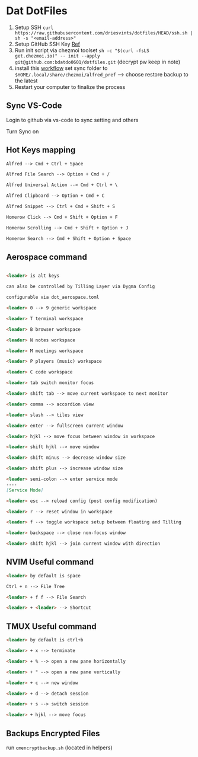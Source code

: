 # Dat DotFiles

1. Setup SSH `curl https://raw.githubusercontent.com/driesvints/dotfiles/HEAD/ssh.sh | sh -s "<email-address>"`
2. Setup GitHub SSH Key [Ref](https://docs.github.com/en/authentication/connecting-to-github-with-ssh/generating-a-new-ssh-key-and-adding-it-to-the-ssh-agent)
3. Run init script via chezmoi toolset `sh -c "$(curl -fsLS get.chezmoi.io)" -- init --apply git@github.com:bdatdo0601/dotfiles.git` (decrypt pw keep in note)
4. install this [workflow](https://alfred.app/workflows/alfredapp/backup-preferences/) set sync folder to `$HOME/.local/share/chezmoi/alfred_pref` --> choose restore backup to the latest
5. Restart your computer to finalize the process

## Sync VS-Code

Login to github via vs-code to sync setting and others

Turn Sync on

## Hot Keys mapping

```markdown
Alfred --> Cmd + Ctrl + Space

Alfred File Search --> Option + Cmd + /

Alfred Universal Action --> Cmd + Ctrl + \

Alfred Clipboard --> Option + Cmd + C

Alfred Snippet --> Ctrl + Cmd + Shift + S

Homerow Click --> Cmd + Shift + Option + F

Homerow Scrolling --> Cmd + Shift + Option + J

Homerow Search --> Cmd + Shift + Option + Space
```

## Aerospace command

```markdown

<leader> is alt keys

can also be controlled by Tilling Layer via Dygma Config

configurable via dot_aerospace.toml

<leader> 0 --> 9 generic workspace

<leader> T terminal workspace

<leader> B browser workspace

<leader> N notes workspace

<leader> M meetings workspace

<leader> P players (music) workspace

<leader> C code workspace

<leader> tab switch monitor focus

<leader> shift tab --> move current workspace to next monitor

<leader> comma --> accordion view

<leader> slash --> tiles view

<leader> enter --> fullscreen current window

<leader> hjkl --> move focus between window in workspace

<leader> shift hjkl --> move window 

<leader> shift minus --> decrease window size

<leader> shift plus --> increase window size

<leader> semi-colon --> enter service mode
----
[Service Mode]

<leader> esc --> reload config (post config modification)

<leader> r --> reset window in workspace

<leader> f --> toggle workspace setup between floating and Tilling

<leader> backspace --> close non-focus window

<leader> shift hjkl --> join current window with direction
```

## NVIM Useful command

```markdown
<leader> by default is space

Ctrl + n --> File Tree

<leader> + f f --> File Search

<leader> + <leader> --> Shortcut
```

## TMUX Useful command

```markdown
<leader> by default is ctrl+b

<leader> + x --> terminate

<leader> + % --> open a new pane horizontally

<leader> + " --> open a new pane vertically

<leader> + c --> new window

<leader> + d --> detach session

<leader> + s --> switch session

<leader> + hjkl --> move focus
```

## Backups Encrypted Files

run `cmencryptbackup.sh` (located in helpers)
